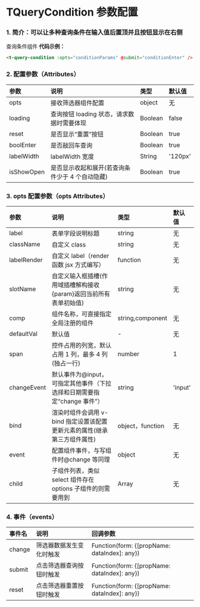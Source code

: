 # TQueryCondition 参数配置

### 1. 简介：可以让多种查询条件在输入值后置顶并且按钮显示在右侧

查询条件组件
**代码示例：**

```html
<t-query-condition :opts="conditionParams" @submit="conditionEnter" />
```

### 2. 配置参数（Attributes）

| 参数       | 说明                                            | 类型    | 默认值  |
| :--------- | :---------------------------------------------- | :------ | :------ |
| opts       | 接收筛选器组件配置                              | object  | 无      |
| loading    | 查询按钮 loading 状态，请求数据时需要体现       | Boolean | false   |
| reset      | 是否显示“重置”按钮                              | Boolean | true    |
| boolEnter  | 是否敲回车查询                                  | Boolean | true    |
| labelWidth | labelWidth 宽度                                 | String  | '120px' |
| isShowOpen | 是否显示收起和展开(若查询条件少于 4 个自动隐藏) | Boolean | true    |

### 3. opts 配置参数（opts Attributes）

| 参数        | 说明                                                                     | 类型             | 默认值  |
| :---------- | :----------------------------------------------------------------------- | :--------------- | :------ |
| label       | 表单字段说明标题                                                         | string           | 无      |
| className   | 自定义 class                                                             | string           | 无      |
| labelRender | 自定义 label（render 函数 jsx 方式编写）                                 | function         | 无      |
| slotName    | 自定义输入框插槽(作用域插槽解构接收{param}返回当前所有表单初始值)        | string           | 无      |
| comp        | 组件名称，可直接指定全局注册的组件                                       | string,component | 无      |
| defaultVal  | 默认值                                                                   | -                | 无      |
| span        | 控件占用的列宽，默认占用 1 列，最多 4 列 (独占一行)                      | number           | 1       |
| changeEvent | 默认事件为@input，可指定其他事件（下拉选择和日期需要指定“change 事件”）  | string           | 'input' |
| bind        | 渲染时组件会调用 v-bind 指定设置该配置更新元素的属性(继承第三方组件属性) | object，function | 无      |
| event       | 配置组件事件，与写组件时@change 等同理                                   | object           | 无      |
| child       | 子组件列表，类似 select 组件存在 options 子组件的则需要用到              | Array            | 无      |

### 4. 事件（events）

| 事件名 | 说明                     | 回调参数                                     |
| :----- | :----------------------- | :------------------------------------------- |
| change | 筛选器数据发生变化时触发 | Function(form: {[propName: dataIndex]: any}) |
| submit | 点击筛选器查询按钮时触发 | Function(form: {[propName: dataIndex]: any}) |
| reset  | 点击筛选器重置按钮时触发 | Function(form: {[propName: dataIndex]: any}) |
